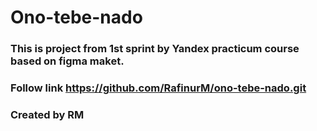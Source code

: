 # Ono-tebe-nado
### This is project from 1st sprint by Yandex practicum course based on figma maket.
### Follow link https://github.com/RafinurM/ono-tebe-nado.git
### Created by RM
